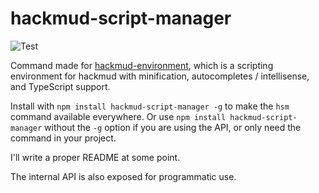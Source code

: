 # hackmud-script-manager
![Test](https://github.com/samualtnorman/hackmud-script-manager/workflows/Test/badge.svg)

Command made for [hackmud-environment](https://github.com/samualtnorman/hackmud-environment), which is a scripting environment for hackmud with minification, autocompletes / intellisense, and TypeScript support.

Install with `npm install hackmud-script-manager -g` to make the `hsm` command available everywhere.
Or use `npm install hackmud-script-manager` without the `-g` option if you are using the API, or only need the command in your project.

I'll write a proper README at some point.

The internal API is also exposed for programmatic use.
